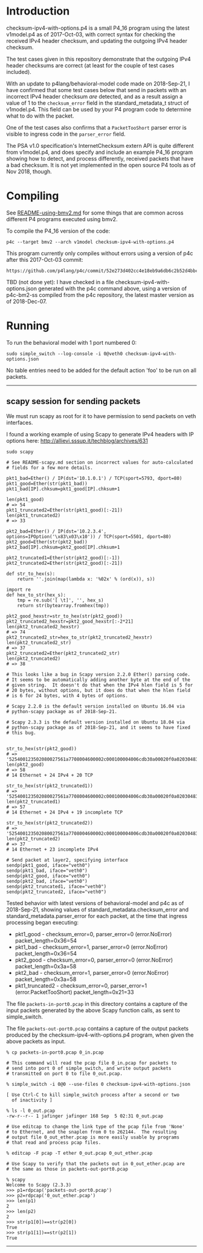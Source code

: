# Introduction

checksum-ipv4-with-options.p4 is a small P4_16 program using the
latest v1model.p4 as of 2017-Oct-03, with correct syntax for checking
the received IPv4 header checksum, and updating the outgoing IPv4
header checksum.

The test cases given in this repository demonstrate that the outgoing
IPv4 header checksums are correct (at least for the couple of test
cases included).

With an update to p4lang/behavioral-model code made on 2018-Sep-21, I
have confirmed that some test cases below that send in packets with an
incorrect IPv4 header checksum _are_ detected, and as a result assign
a value of 1 to the `checksum_error` field in the standard_metadata_t
struct of v1model.p4.  This field can be used by your P4 program code
to determine what to do with the packet.

One of the test cases also confirms that a `PacketTooShort` parser
error is visible to ingress code in the `parser_error` field.

The PSA v1.0 specification's InternetChecksum extern API is quite
different from v1model.p4, and does specify and include an example
P4_16 program showing how to detect, and process differently, received
packets that have a bad checksum.  It is not yet implemented in the
open source P4 tools as of Nov 2018, though.


# Compiling

See [README-using-bmv2.md](../README-using-bmv2.md) for some things
that are common across different P4 programs executed using bmv2.

To compile the P4_16 version of the code:

    p4c --target bmv2 --arch v1model checksum-ipv4-with-options.p4

This program currently only compiles without errors using a version of
p4c after this 2017-Oct-03 commit:

    https://github.com/p4lang/p4c/commit/52e273d402cc4e18eb9a6db6c2b52d4bbc89a91b

TBD (not done yet): I have checked in a file
checksum-ipv4-with-options.json generated with the p4c command above,
using a version of p4c-bm2-ss compiled from the p4c repository, the
latest master version as of 2018-Dec-07.

# Running

To run the behavioral model with 1 port numbered 0:

    sudo simple_switch --log-console -i 0@veth0 checksum-ipv4-with-options.json


No table entries need to be added for the default action 'foo' to be
run on all packets.


----------------------------------------------------------------------
scapy session for sending packets
----------------------------------------------------------------------
We must run scapy as root for it to have permission to send packets on
veth interfaces.

I found a working example of using Scapy to generate IPv4 headers with
IP options here: http://allievi.sssup.it/techblog/archives/631

```
sudo scapy

# See README-scapy.md section on incorrect values for auto-calculated
# fields for a few more details.

pkt1_bad=Ether() / IP(dst='10.1.0.1') / TCP(sport=5793, dport=80)
pkt1_good=Ether(str(pkt1_bad))
pkt1_bad[IP].chksum=pkt1_good[IP].chksum+1

len(pkt1_good)
# => 54
pkt1_truncated2=Ether(str(pkt1_good)[:-21])
len(pkt1_truncated2)
# => 33

pkt2_bad=Ether() / IP(dst='10.2.3.4', options=IPOption('\x83\x03\x10')) / TCP(sport=5501, dport=80)
pkt2_good=Ether(str(pkt2_bad))
pkt2_bad[IP].chksum=pkt2_good[IP].chksum+1

pkt2_truncated1=Ether(str(pkt2_good)[:-1])
pkt2_truncated2=Ether(str(pkt2_good)[:-21])

def str_to_hex(s):
    return ''.join(map(lambda x: '%02x' % (ord(x)), s))

import re
def hex_to_str(hex_s):
    tmp = re.sub('[ \t]', '', hex_s)
    return str(bytearray.fromhex(tmp))

pkt2_good_hexstr=str_to_hex(str(pkt2_good))
pkt2_truncated2_hexstr=pkt2_good_hexstr[:-2*21]
len(pkt2_truncated2_hexstr)
# => 74
pkt2_truncated2_str=hex_to_str(pkt2_truncated2_hexstr)
len(pkt2_truncated2_str)
# => 37
pkt2_truncated2=Ether(pkt2_truncated2_str)
len(pkt2_truncated2)
# => 38

# This looks like a bug in Scapy version 2.2.0 Ether() parsing code.
# It seems to be automatically adding another byte at the end of the
# given string.  It doesn't do that when the IPv4 hlen field is 5 for
# 20 bytes, without options, but it does do that when the hlen field
# is 6 for 24 bytes, with 4 bytes of options.

# Scapy 2.2.0 is the default version installed on Ubuntu 16.04 via
# python-scapy package as of 2018-Sep-21.

# Scapy 2.3.3 is the default version installed on Ubuntu 18.04 via
# python-scapy package as of 2018-Sep-21, and it seems to have fixed
# this bug.


str_to_hex(str(pkt2_good))
# => '525400123502080027561a7708004600002c000100004006cdb30a00020f0a02030483031000157d005000000000000000005002200061010000'
len(pkt2_good)
# => 58
# 14 Ethernet + 24 IPv4 + 20 TCP

str_to_hex(str(pkt2_truncated1))
# => '525400123502080027561a7708004600002c000100004006cdb30a00020f0a02030483031000157d0050000000000000000050022000610100'
len(pkt2_truncated1)
# => 57
# 14 Ethernet + 24 IPv4 + 19 incomplete TCP

str_to_hex(str(pkt2_truncated2))
# => '525400123502080027561a7708004600002c000100004006cdb30a00020f0a020304830310'
len(pkt2_truncated2)
# => 37
# 14 Ethernet + 23 incomplete IPv4

# Send packet at layer2, specifying interface
sendp(pkt1_good, iface="veth0")
sendp(pkt1_bad, iface="veth0")
sendp(pkt2_good, iface="veth0")
sendp(pkt2_bad, iface="veth0")
sendp(pkt2_truncated1, iface="veth0")
sendp(pkt2_truncated2, iface="veth0")
```

Tested behavior with latest versions of behavioral-model and p4c as of
2018-Sep-21, showing values of standard_metadata.checksum_error and
standard_metadata.parser_error for each packet, at the time that
ingress processing began executing:

+ pkt1_good - checksum_error=0, parser_error=0 (error.NoError) packet_length=0x36=54
+ pkt1_bad -  checksum_error=1, parser_error=0 (error.NoError) packet_length=0x36=54
+ pkt2_good - checksum_error=0, parser_error=0 (error.NoError) packet_length=0x3a=58
+ pkt2_bad -  checksum_error=1, parser_error=0 (error.NoError) packet_length=0x3a=58
+ pkt1_truncated2 -  checksum_error=0, parser_error=1 (error.PacketTooShort) packet_length=0x21=33

The file `packets-in-port0.pcap` in this directory contains a capture
of the input packets generated by the above Scapy function calls, as
sent to simple_switch.

The file `packets-out-port0.pcap` contains a capture of the output
packets produced by the checksum-ipv4-with-options.p4 program, when
given the above packets as input.

    % cp packets-in-port0.pcap 0_in.pcap

    # This command will read the pcap file 0_in.pcap for packets to
    # send into port 0 of simple_switch, and write output packets
    # transmitted on port 0 to file 0_out.pcap.
    
    % simple_switch -i 0@0 --use-files 0 checksum-ipv4-with-options.json

    [ Use Ctrl-C to kill simple_switch process after a second or two
      of inactivity ]

    % ls -l 0_out.pcap
    -rw-r--r-- 1 jafinger jafinger 168 Sep  5 02:31 0_out.pcap

    # Use editcap to change the link type of the pcap file from 'None'
    # to Ethernet, and the snaplen from 0 to 262144.  The resulting
    # output file 0_out_ether.pcap is more easily usable by programs
    # that read and process pcap files.
    
    % editcap -F pcap -T ether 0_out.pcap 0_out_ether.pcap

    # Use Scapy to verify that the packets out in 0_out_ether.pcap are
    # the same as those in packets-out-port0.pcap
    
    % scapy
    Welcome to Scapy (2.3.3)
    >>> p1=rdpcap('packets-out-port0.pcap')
    >>> p2=rdpcap('0_out_ether.pcap')
    >>> len(p1)
    2
    >>> len(p2)
    2
    >>> str(p1[0])==str(p2[0])
    True
    >>> str(p1[1])==str(p2[1])
    True

----------------------------------------
